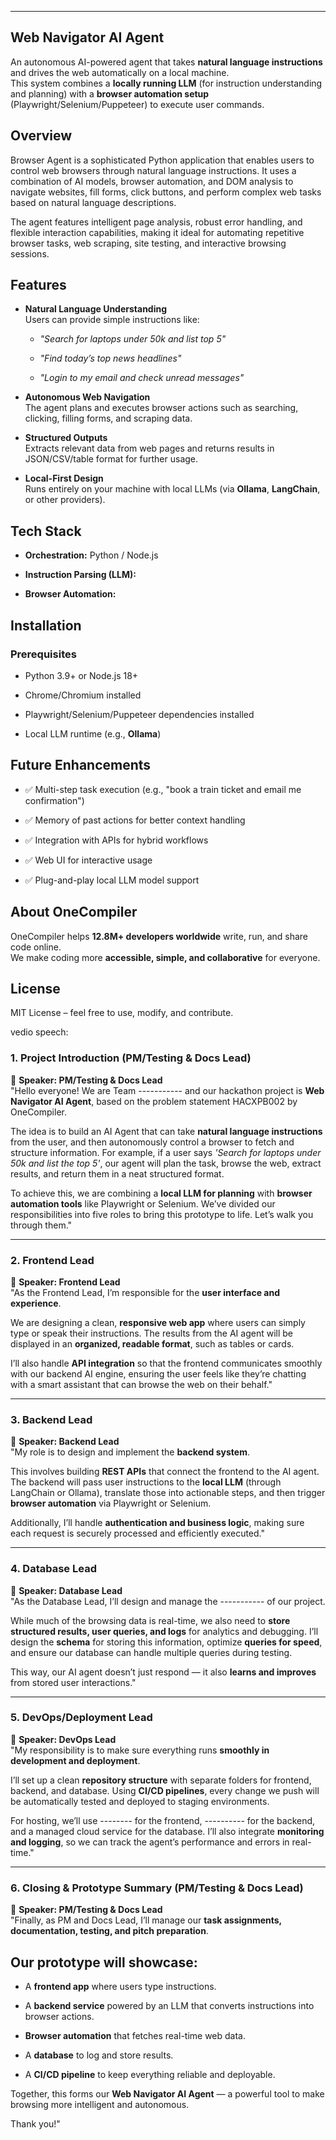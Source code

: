 ----------------------------------------------------------------

## Web Navigator AI Agent
An autonomous AI-powered agent that takes **natural language instructions** and drives the web automatically on a local machine.  
This system combines a **locally running LLM** (for instruction understanding and planning) with a **browser automation setup** (Playwright/Selenium/Puppeteer) to execute user commands.

## Overview
Browser Agent is a sophisticated Python application that enables users to control web browsers through natural language instructions. It uses a combination of AI models, browser automation, and DOM analysis to navigate websites, fill forms, click buttons, and perform complex web tasks based on natural language descriptions.

The agent features intelligent page analysis, robust error handling, and flexible interaction capabilities, making it ideal for automating repetitive browser tasks, web scraping, site testing, and interactive browsing sessions.

##  Features

-   **Natural Language Understanding**  
    Users can provide simple instructions like:
    
    -   _"Search for laptops under 50k and list top 5"_
        
    -   _"Find today’s top news headlines"_
        
    -   _"Login to my email and check unread messages"_
        
-   **Autonomous Web Navigation**  
    The agent plans and executes browser actions such as searching, clicking, filling forms, and scraping data.
    
-   **Structured Outputs**  
    Extracts relevant data from web pages and returns results in JSON/CSV/table format for further usage.
    
-   **Local-First Design**  
    Runs entirely on your machine with local LLMs (via **Ollama**, **LangChain**, or other providers).

## Tech Stack

-   **Orchestration:** Python / Node.js
    
-   **Instruction Parsing (LLM):**
    
    
        
-   **Browser Automation:**





    
   ## Installation






### Prerequisites

-   Python 3.9+ or Node.js 18+
    
-   Chrome/Chromium installed
    
-   Playwright/Selenium/Puppeteer dependencies installed
    
-   Local LLM runtime (e.g., **Ollama**)

## Future Enhancements

-   ✅ Multi-step task execution (e.g., "book a train ticket and email me confirmation")
    
-   ✅ Memory of past actions for better context handling
    
-   ✅ Integration with APIs for hybrid workflows
    
-   ✅ Web UI for interactive usage
    
-   ✅ Plug-and-play local LLM model support

## About OneCompiler

OneCompiler helps **12.8M+ developers worldwide** write, run, and share code online.  
We make coding more **accessible, simple, and collaborative** for everyone.

## License

MIT License – feel free to use, modify, and contribute.





vedio speech:

### **1. Project Introduction (PM/Testing & Docs Lead)**

👤 **Speaker: PM/Testing & Docs Lead**  
"Hello everyone! We are Team ----------- and our hackathon project is **Web Navigator AI Agent**, based on the problem statement HACXPB002 by OneCompiler.

The idea is to build an AI Agent that can take **natural language instructions** from the user, and then autonomously control a browser to fetch and structure information. For example, if a user says _'Search for laptops under 50k and list the top 5'_, our agent will plan the task, browse the web, extract results, and return them in a neat structured format.

To achieve this, we are combining a **local LLM for planning** with **browser automation tools** like Playwright or Selenium. We’ve divided our responsibilities into five roles to bring this prototype to life. Let’s walk you through them."

----------

### **2. Frontend Lead**

👤 **Speaker: Frontend Lead**  
"As the Frontend Lead, I’m responsible for the **user interface and experience**.

We are designing a clean, **responsive web app** where users can simply type or speak their instructions. The results from the AI agent will be displayed in an **organized, readable format**, such as tables or cards.

I’ll also handle **API integration** so that the frontend communicates smoothly with our backend AI engine, ensuring the user feels like they’re chatting with a smart assistant that can browse the web on their behalf."

----------

### **3. Backend Lead**

👤 **Speaker: Backend Lead**  
"My role is to design and implement the **backend system**.

This involves building **REST APIs** that connect the frontend to the AI agent. The backend will pass user instructions to the **local LLM** (through LangChain or Ollama), translate those into actionable steps, and then trigger **browser automation** via Playwright or Selenium.

Additionally, I’ll handle **authentication and business logic**, making sure each request is securely processed and efficiently executed."

----------

### **4. Database Lead**

👤 **Speaker: Database Lead**  
"As the Database Lead, I’ll design and manage the ----------- of our project.

While much of the browsing data is real-time, we also need to **store structured results, user queries, and logs** for analytics and debugging. I’ll design the **schema** for storing this information, optimize **queries for speed**, and ensure our database can handle multiple queries during testing.

This way, our AI agent doesn’t just respond — it also **learns and improves** from stored user interactions."

----------

### **5. DevOps/Deployment Lead**

👤 **Speaker: DevOps Lead**  
"My responsibility is to make sure everything runs **smoothly in development and deployment**.

I’ll set up a clean **repository structure** with separate folders for frontend, backend, and database. Using **CI/CD pipelines**, every change we push will be automatically tested and deployed to staging environments.

For hosting, we’ll use -------- for the frontend, ---------- for the backend, and a managed cloud service for the database. I’ll also integrate **monitoring and logging**, so we can track the agent’s performance and errors in real-time."

----------

### **6. Closing & Prototype Summary (PM/Testing & Docs Lead)**

👤 **Speaker: PM/Testing & Docs Lead**  
"Finally, as PM and Docs Lead, I’ll manage our **task assignments, documentation, testing, and pitch preparation**.

## Our prototype will showcase:

-   A **frontend app** where users type instructions.
    
-   A **backend service** powered by an LLM that converts instructions into browser actions.
    
-   **Browser automation** that fetches real-time web data.
    
-   A **database** to log and store results.
    
-   A **CI/CD pipeline** to keep everything reliable and deployable.
    

Together, this forms our **Web Navigator AI Agent** — a powerful tool to make browsing more intelligent and autonomous.

Thank you!"
